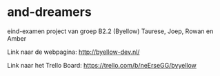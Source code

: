 # and-dreamers
eind-examen project van groep B2.2 (Byellow)
Taurese, Joep, Rowan en Amber

Link naar de webpagina: http://byellow-dev.nl/

Link naar het Trello Board: https://trello.com/b/neErseGG/byyellow

